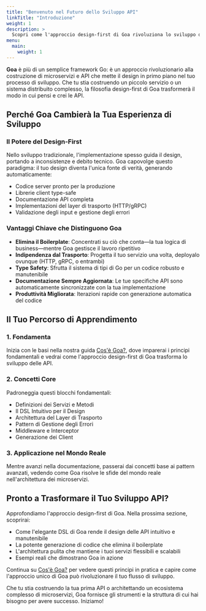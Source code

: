 ```yaml
---
title: "Benvenuto nel Futuro dello Sviluppo API"
linkTitle: "Introduzione"
weight: 1
description: >
  Scopri come l'approccio design-first di Goa rivoluziona lo sviluppo di microservizi in Go
menu:
  main:
    weight: 1
---
```


**Goa** è più di un semplice framework Go: è un approccio rivoluzionario alla costruzione di microservizi e API che mette il design in primo piano nel tuo processo di sviluppo. Che tu stia costruendo un piccolo servizio o un sistema distribuito complesso, la filosofia design-first di Goa trasformerà il modo in cui pensi e crei le API.

## Perché Goa Cambierà la Tua Esperienza di Sviluppo

### Il Potere del Design-First
Nello sviluppo tradizionale, l'implementazione spesso guida il design, portando a inconsistenze e debito tecnico. Goa capovolge questo paradigma: il tuo design diventa l'unica fonte di verità, generando automaticamente:

* Codice server pronto per la produzione
* Librerie client type-safe
* Documentazione API completa
* Implementazioni del layer di trasporto (HTTP/gRPC)
* Validazione degli input e gestione degli errori

### Vantaggi Chiave che Distinguono Goa

* **Elimina il Boilerplate**: Concentrati su ciò che conta—la tua logica di business—mentre Goa gestisce il lavoro ripetitivo
* **Indipendenza dal Trasporto**: Progetta il tuo servizio una volta, deployalo ovunque (HTTP, gRPC, o entrambi)
* **Type Safety**: Sfrutta il sistema di tipi di Go per un codice robusto e manutenibile
* **Documentazione Sempre Aggiornata**: Le tue specifiche API sono automaticamente sincronizzate con la tua implementazione
* **Produttività Migliorata**: Iterazioni rapide con generazione automatica del codice

## Il Tuo Percorso di Apprendimento

### 1. Fondamenta
Inizia con le basi nella nostra guida [Cos'è Goa?](./1-what-is-goa/), dove imparerai i principi fondamentali e vedrai come l'approccio design-first di Goa trasforma lo sviluppo delle API.

### 2. Concetti Core
Padroneggia questi blocchi fondamentali:

* Definizioni dei Servizi e Metodi
* Il DSL Intuitivo per il Design
* Architettura del Layer di Trasporto
* Pattern di Gestione degli Errori
* Middleware e Interceptor
* Generazione dei Client

### 3. Applicazione nel Mondo Reale
Mentre avanzi nella documentazione, passerai dai concetti base ai pattern avanzati, vedendo come Goa risolve le sfide del mondo reale nell'architettura dei microservizi.

## Pronto a Trasformare il Tuo Sviluppo API?

Approfondiamo l'approccio design-first di Goa. Nella prossima sezione, scoprirai:
- Come l'elegante DSL di Goa rende il design delle API intuitivo e manutenibile
- La potente generazione di codice che elimina il boilerplate
- L'architettura pulita che mantiene i tuoi servizi flessibili e scalabili
- Esempi reali che dimostrano Goa in azione

Continua su [Cos'è Goa?](./1-what-is-goa/) per vedere questi principi in pratica e capire come l'approccio unico di Goa può rivoluzionare il tuo flusso di sviluppo.

Che tu stia costruendo la tua prima API o architettando un ecosistema complesso di microservizi, Goa fornisce gli strumenti e la struttura di cui hai bisogno per avere successo. Iniziamo! 